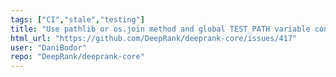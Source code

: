 ```yaml
---
tags: ["CI","stale","testing"]
title: "Use pathlib or os.join method and global TEST_PATH variable consistently in test modules"
html_url: "https://github.com/DeepRank/deeprank-core/issues/417"
user: "DaniBodor"
repo: "DeepRank/deeprank-core"
---
```


